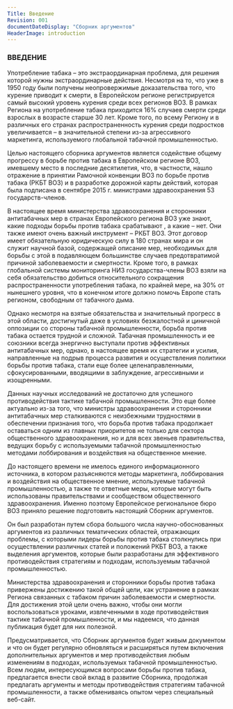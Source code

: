 ```yaml
---
Title: Введение
Revision: 001
documentDateDisplay: "Сборник аргументов"
HeaderImage: introduction
---
```


### ВВЕДЕНИЕ

Употребление табака – это экстраординарная проблема, для решения которой нужны экстраординарные действия. Несмотря на то, что уже в 1950 году были получены неопровержимые доказательства того, что курение приводит к смерти, в Европейском регионе регистрируется самый высокий уровень курения среди всех регионов ВОЗ. В рамках Региона на употребление табака приходится 16% случаев смерти среди взрослых в возрасте старше 30 лет. Кроме того, по всему Региону и в различных его странах распространенность курения среди подростков увеличивается – в значительной степени из-за агрессивного маркетинга, используемого глобальной табачной промышленностью.

Целью настоящего сборника аргументов является содействие общему прогрессу в борьбе против табака в Европейском регионе ВОЗ, имевшему место в последние десятилетия, что, в частности, нашло отражение в принятии Рамочной конвенции ВОЗ по борьбе против табака (РКБТ ВОЗ) и в разработке дорожной карты действий, которая была подписана в сентябре 2015 г. министрами здравоохранения 53 государств-членов.

В настоящее время министерства здравоохранения и сторонники антитабачных мер в странах Европейского региона ВОЗ уже знают, какие подходы борьбы против табака срабатывают , а какие – нет. Они также имеют очень важный инструмент – РКБТ ВОЗ. Этот договор имеет обязательную юридическую силу в 180 странах мира и он служит научной базой, содержащей описание мер, необходимых для борьбы с этой в подавляющем большинстве случаев предотвратимой причиной заболеваемости и смертности. Кроме того, в рамках глобальной системы мониторинга НИЗ государства-члены ВОЗ взяли на себя обязательство добиться относительного сокращения распространенности употребления табака, по крайней мере, на 30% от нынешнего уровня, что в конечном итоге должно помочь Европе стать регионом, свободным от табачного дыма.

Однако несмотря на взятые обязательства и значительный прогресс в этой области, достигнутый даже в условиях безжалостной и циничной оппозиции со стороны табачной промышленности, борьба против табака остается трудной и сложной. Табачная промышленность и ее союзники всегда энергично выступали против эффективных антитабачных мер, однако, в настоящее время их стратегии и усилия, направленные на подрыв процесса развития и осуществления политики борьбы против табака, стали еще более целенаправленными, сфокусированными, вводящими в заблуждение, агрессивными и изощренными.

Данных научных исследований не достаточно для успешного противодействия тактике табачной промышленности. Это еще более актуально из-за того, что министры здравоохранения и сторонники антитабачных мер сталкиваются с неизбежными трудностями в обеспечении признания того, что борьба против табака продолжает оставаться одним из главных приоритетов не только для сектора общественного здравоохранения, но и для всех звеньев правительства, ведущих борьбу с используемыми табачной промышленностью методами лоббирования и воздействия на общественное мнение.

До настоящего времени не имелось единого информационного источника, в котором разъясняются методы маркетинга, лоббирования и воздействия на общественное мнение, используемые табачной промышленностью, а также те ответные меры, которые могут быть использованы правительствами и сообществом общественного здравоохранения. Именно поэтому Европейское региональное бюро ВОЗ приняло решение подготовить настоящий Сборник аргументов.

Он был разработан путем сбора большого числа научно-обоснованных аргументов из различных тематических областей, отражающих проблемы, с которыми лидеры борьбы против табака столкнулись при осуществлении различных статей и положений РКБТ ВОЗ, а также выделения аргументов, которые были разработаны для эффективного противодействия стратегиям и подходам, используемым табачной промышленностью.

Министерства здравоохранения и сторонники борьбы против табака привержены достижению такой общей цели, как устранение в рамках Региона связанных с табаком причин заболеваемости и смертности. Для достижения этой цели очень важно, чтобы они могли воспользоваться уроками, извлеченными в ходе противодействия тактике табачной промышленности, и мы надеемся, что данная публикация будет для них полезной.

Предусматривается, что Сборник аргументов будет живым документом и что он будет регулярно обновляться и расширяться путем включения дополнительных аргументов и мер противодействия любым изменениям в подходах, используемых табачной промышленностью. Всем людям, интересующимся вопросами борьбы против табака, предлагается внести свой вклад в развитие Сборника, продолжая предлагать аргументы и методы противодействия стратегиям табачной промышленности, а также обмениваясь опытом через специальный веб-сайт.
